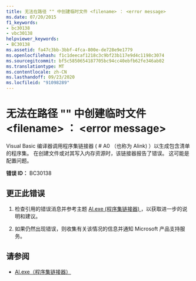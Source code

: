 ```yaml
---
title: 无法在路径 "" 中创建临时文件 <filename> ： <error message>
ms.date: 07/20/2015
f1_keywords:
- bc30138
- vbc30138
helpviewer_keywords:
- BC30138
ms.assetid: fa47c3bb-3bbf-4fca-800e-de728e9e1779
ms.openlocfilehash: f1c1deecaf1218c3c9bf23b117e9d4c1198c3074
ms.sourcegitcommit: bf5c5850654187705bc94cc40ebfb62fe346ab02
ms.translationtype: MT
ms.contentlocale: zh-CN
ms.lasthandoff: 09/23/2020
ms.locfileid: "91098289"
---
```

# <a name="unable-to-create-temp-file-in-path-filename-error-message"></a>无法在路径 "" 中创建临时文件 \<filename> ： \<error message>

Visual Basic 编译器调用程序集链接器 ( # A0 （也称为 Alink) ）以生成包含清单的程序集。 在创建文件或对其写入内存资源时，该链接器报告了错误。 这可能是配置问题。  
  
 **错误 ID：** BC30138  
  
## <a name="to-correct-this-error"></a>更正此错误  
  
1. 检查引用的错误消息并参考主题  [Al.exe (程序集链接器) ](../../framework/tools/al-exe-assembly-linker.md) ，以获取进一步的说明和建议。  
  
2. 如果仍然出现错误，则收集有关该情况的信息并通知 Microsoft 产品支持服务。  
  
## <a name="see-also"></a>请参阅

- [Al.exe（程序集链接器）](../../framework/tools/al-exe-assembly-linker.md)
